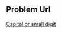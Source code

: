 ## Problem Url

[Capital or small digit](https://codeforces.com/group/MWSDmqGsZm/contest/219158/problem/M)